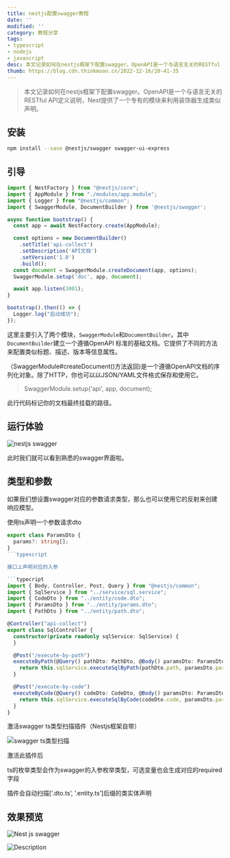 ```yaml
---
title: nestjs配置swagger教程
date: ''
modified: ''
category: 教程分享
tags:
- typescript
- nodejs
- javascript
desc: 本文记录如何在nestjs框架下配置swagger。OpenAPI是一个与语言无关的RESTful API定义说明，Nest提供了一个专有的模块来利用装饰器生成类似声明。
thumb: https://blog.cdn.thinkmoon.cn/2022-12-16/20-41-35
---
```


> 本文记录如何在nestjs框架下配置swagger。OpenAPI是一个与语言无关的RESTful API定义说明，Nest提供了一个专有的模块来利用装饰器生成类似声明。

## 安装

```bash
npm install --save @nestjs/swagger swagger-ui-express
```

## 引导

```typescript
import { NestFactory } from "@nestjs/core";
import { AppModule } from "./modules/app.module";
import { Logger } from "@nestjs/common";
import { SwaggerModule, DocumentBuilder } from '@nestjs/swagger';

async function bootstrap() {
  const app = await NestFactory.create(AppModule);

  const options = new DocumentBuilder()
    .setTitle('api-collect')
    .setDescription('API文档')
    .setVersion('1.0')
    .build();
  const document = SwaggerModule.createDocument(app, options);
  SwaggerModule.setup('doc', app, document);

  await app.listen(3001);
}

bootstrap().then(() => {
  Logger.log("启动成功");
});

```
这里主要引入了两个模块，`SwaggerModule`和`DocumentBuilder`。其中`DocumentBuilder`建立一个遵循OpenAPI 标准的基础文档。它提供了不同的方法来配置类似标题、描述、版本等信息属性。

（SwaggerModule#createDocument()方法返回)是一个遵循OpenAPI文档的序列化对象。除了HTTP，你也可以以JSON/YAML文件格式保存和使用它。

> SwaggerModule.setup('api', app, document);

此行代码标记你的文档最终挂载的路径。

## 运行体验

![nestjs swagger](https://blog.cdn.thinkmoon.cn/2022-12-16/20-41-35)

此时我们就可以看到熟悉的swagger界面啦。

## 类型和参数

如果我们想设置swagger对应的参数请求类型，那么也可以使用它的反射来创建响应模型。

使用ts声明一个参数请求dto
```typescript
export class ParamsDto {
  params?: string[];
}
```typescript

接口上声明对应的入参

```typecript
import { Body, Controller, Post, Query } from "@nestjs/common";
import { SqlService } from "../service/sql.service";
import { CodeDto } from "../entity/code.dto";
import { ParamsDto } from "../entity/params.dto";
import { PathDto } from "../entity/path.dto";

@Controller("api-collect")
export class SqlController {
  constructor(private readonly sqlService: SqlService) {
  }

  @Post("/execute-by-path")
  executeByPath(@Query() pathDto: PathDto, @Body() paramsDto: ParamsDto) {
    return this.sqlService.executeSqlByPath(pathDto.path, paramsDto.params);
  }

  @Post("/execute-by-code")
  executeByCode(@Query() codeDto: CodeDto, @Body() paramsDto: ParamsDto) {
    return this.sqlService.executeSqlByCode(codeDto.code, paramsDto.params);
  }
}
```

激活swagger ts类型扫描插件（Nestjs框架自带）

![swagger ts类型扫描](https://blog.cdn.thinkmoon.cn/2022-12-16/20-49-40)

激活此插件后

ts的枚举类型会作为swagger的入参枚举类型，可选变量也会生成对应的required字段

插件会自动扫描[‘.dto.ts’, ‘.entity.ts’]后缀的类实体声明

## 效果预览

![Nest js swagger](https://blog.cdn.thinkmoon.cn/2022-12-16/20-53-06)

![Description](https://blog.cdn.thinkmoon.cn/2022-12-16/20-53-47)







